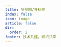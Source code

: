 ```yaml
---
title: 多视图/多标签
index: false
icon: image
article: false
dir:
  order: 2
footer: 技术共建，知识共享  
---
```


<Catalog />

